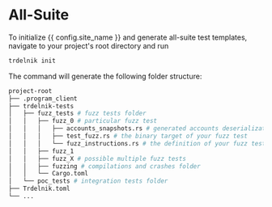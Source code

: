 
# All-Suite

To initialize {{ config.site_name }} and generate all-suite test templates, navigate to your project's root directory and run

```bash
trdelnik init
```

The command will generate the following folder structure:
```bash
project-root
├── .program_client
├── trdelnik-tests
│   ├── fuzz_tests # fuzz tests folder
│   │   ├── fuzz_0 # particular fuzz test
│   │   │   ├── accounts_snapshots.rs # generated accounts deserialization methods
│   │   │   ├── test_fuzz.rs # the binary target of your fuzz test
│   │   │   └── fuzz_instructions.rs # the definition of your fuzz test
│   │   ├── fuzz_1
│   │   ├── fuzz_X # possible multiple fuzz tests
│   │   ├── fuzzing # compilations and crashes folder
│   │   └── Cargo.toml
│   └── poc_tests # integration tests folder
├── Trdelnik.toml
└── ...
```
